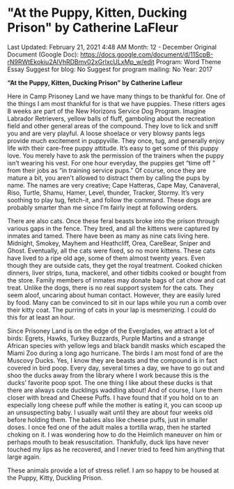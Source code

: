 # "At the Puppy, Kitten, Ducking Prison" by Catherine LaFleur

Last Updated: February 21, 2021 4:48 AM
Month: 12 - December
Original Document (Google Doc): https://docs.google.com/document/d/11ScpB-rN9RWtEkokiu2AlVhRDBmv02xGrlxcULxMp_w/edit
Program: Word Theme Essay
Suggest for blog: No
Suggest for program mailing: No
Year: 2017

**“At the Puppy, Kitten, Ducking Prison” by Catherine Lafleur**

Here in Camp Prisoney Land we have many things to be thankful for. One of the things I am most thankful for is that we have puppies. These ritters ages 8 weeks are part of the New Horizons Service Dog Program. Imagine Labrador Retrievers, yellow balls of fluff, gamboling about the recreation field and other general areas of the compound. They love to lick and sniff you and are very playful. A loose shoelace or very blowsy pants legs provide much excitement in puppyville. They once, tug, and generally enjoy life with their care-free puppy attitude. It’s easy to get some of this puppy love. You merely have to ask the permission of the trainers when the puppy isn’t wearing his vest. For one hour everyday, the puppies get “time off ” from their jobs as “in training service pups.” Of course, once they are mature a bit, you aren't allowed to distract them by calling the pups by name. The names are very creative; Cape Hatteras, Cape May, Canaveral, Riso, Turtle, Shamu, Hamer, Level, thunder, Tracker, Stormy. It’s very soothing to play tug, fetch-it, and follow the command. These dogs are probably smarter than me since I’m fairly inept at following orders.

There are also cats. Once these feral beasts broke into the prison through various gaps in the fence. They bred, and all the kittens were captured by inmates and tamed. There have been as many as nine cats living here. Midnight, Smokey, Mayhem and Heathcliff, Orea, CareBear, Sniper and Ghost. Eventually, all the cats were fixed, so no more kittens. These cats have lived to a ripe old age, some of them almost twenty years. Even though they are outside cats, they get the royal treatment. Cooked chicken dinners, liver strips, tuna, mackerel, and other tidbits cooked or bought from the store. Family members of inmates may donate bags of cat chow and cat treat. Unlike the dogs, there is no real support system for the cats. They seem aloof, uncaring about human contact. However, they are easily lured by food. Many can be convinced to sit in our laps while you run a comb over their kitty coat. The purring of cats in your lap is mesmerizing. I could do this for at least an hour.

Since Prisoney Land is on the edge of the Everglades, we attract a lot of birds: Egrets, Hawks, Turkey Buzzards, Purple Martins and a strange African species with yellow legs and black bandit masks which escaped the Miami Zoo during a long ago hurricane. The birds I am most fond of are the Muscovy Ducks. Yes, I know they are beasts and the compound is in fact covered in bird poop. Every day, several times a day, we have to go out and shoo the ducks away from the library where I work because this is the ducks’ favorite poop spot. The one thing I like about these ducks is that there are always cute ducklings waddling about! And of course, I lure them closer with bread and Cheese Puffs. I have found that if you hold on to an especially long cheese puff while the mother is eating it, you can scoop up an unsuspecting baby. I usually wait until they are about four weeks old before holding them. The babies also like cheese puffs, just in smaller doses. I once fed one of the adult males a tortilla wrap, then he started choking on it. I was wondering how to do the Heimlich maneuver on him or perhaps mouth to beak resuscitation. Thankfully, duck lips have never touched my lips as he recovered, and I never tried to feed him anything that large again.

These animals provide a lot of stress relief. I am so happy to be housed at the Puppy, Kitty, Duckling Prison.
